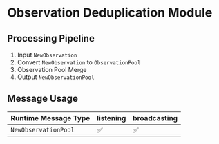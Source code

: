 # Observation Deduplication Module

## Processing Pipeline

1. Input `NewObservation`
2. Convert `NewObservation` to `ObservationPool`
3. Observation Pool Merge
4. Output `NewObservationPool`

## Message Usage

| Runtime Message Type          | listening | broadcasting |
| ----------------------------- | --- | --- |
| `NewObservationPool`          | ✅ | ✅ |
